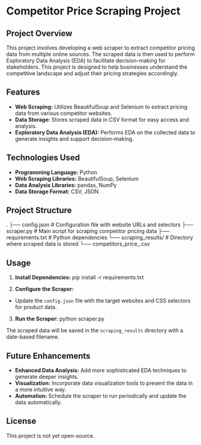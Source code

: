 # Competitor Price Scraping Project

## Project Overview

This project involves developing a web scraper to extract competitor pricing data from multiple online sources. The scraped data is then used to perform Exploratory Data Analysis (EDA) to facilitate decision-making for stakeholders. This project is designed to help businesses understand the competitive landscape and adjust their pricing strategies accordingly.

## Features

- **Web Scraping:** Utilizes BeautifulSoup and Selenium to extract pricing data from various competitor websites.
- **Data Storage:** Stores scraped data in CSV format for easy access and analysis.
- **Exploratory Data Analysis (EDA):** Performs EDA on the collected data to generate insights and support decision-making.

## Technologies Used

- **Programming Language:** Python
- **Web Scraping Libraries:** BeautifulSoup, Selenium
- **Data Analysis Libraries:** pandas, NumPy
- **Data Storage Format:** CSV, JSON

## Project Structure

.
├── config.json                # Configuration file with website URLs and selectors
├── scraper.py                 # Main script for scraping competitor pricing data
├── requirements.txt           # Python dependencies
└── scraping_results/          # Directory where scraped data is stored
    └── competitors_price_<date>.csv



## Usage

1. **Install Dependencies:**
pip install -r requirements.txt

2. **Configure the Scraper:**
- Update the `config.json` file with the target websites and CSS selectors for product data.

3. **Run the Scraper:**
python scraper.py


The scraped data will be saved in the `scraping_results` directory with a date-based filename.

## Future Enhancements

- **Enhanced Data Analysis:** Add more sophisticated EDA techniques to generate deeper insights.
- **Visualization:** Incorporate data visualization tools to present the data in a more intuitive way.
- **Automation:** Schedule the scraper to run periodically and update the data automatically.

## License

This project is not yet open-source.
